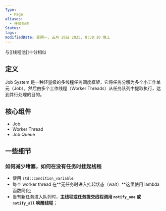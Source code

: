 ```yaml
---
Type:
  - Page
aliases:
  - 任务系统
Status:
tags: 
modifiedDate: 星期一, 五月 26日 2025, 8:58:10 晚上
---
```

与[[线程池]]十分相似

## 定义

Job System 是一种轻量级的多线程任务调度框架，它将任务分解为多个小工作单元（Job），然后由多个工作线程（Worker Threads）从任务队列中提取执行，达到并行处理的目的。

## 核心组件

- Job
- Worker Thread
- Job Queue

## 一些细节

### 如何减少堵塞，如何在没有任务时挂起线程

- 使用  `std::condition_variable`
- 每个 worker thread 在**无任务时进入挂起状态（wait）**这里使用 lambda 函数简化;
- 当有新任务进入队列时，**主线程或任务提交线程调用 `notify_one` 或 `notify_all` 唤醒线程**；

